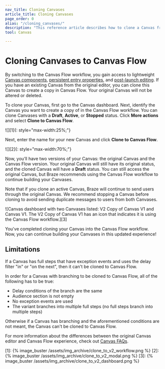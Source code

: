 ```yaml
---
nav_title: Cloning Canvases
article_title: Cloning Canvases
page_order: 0
alias: "/cloning_canvases/"
description: "This reference article describes how to clone a Canvas from the original Canvas editor into the Canvas Flow workflow."
tool: Canvas

---
```


# Cloning Canvases to Canvas Flow

By switching to the Canvas Flow workflow, you gain access to lightweight [Canvas components]({{site.baseurl}}/user_guide/engagement_tools/canvas/canvas_components), [persistent entry properties]({{site.baseurl}}/user_guide/engagement_tools/canvas/create_a_canvas/canvas_persistent_entry_properties/), and [post-launch editing]({{site.baseurl}}/post-launch_edits). If you have an existing Canvas from the original editor, you can clone this Canvas to create a copy in Canvas Flow. Your original Canvas will not be altered or deleted.

To clone your Canvas, first go to the Canvas dashboard. Next, identify the Canvas you want to create a copy of in the Canvas Flow workflow. You can clone Canvases with a **Draft**, **Active**, or **Stopped** status. Click <i class="fas fa-ellipsis-vertical"></i> **More actions** and select **Clone to Canvas Flow**.

![][1]{: style="max-width:25%;"}

Next, enter the name for your new Canvas and click **Clone to Canvas Flow**. 

![][2]{: style="max-width:70%;"}

Now, you’ll have two versions of your Canvas: the original Canvas and the Canvas Flow version. Your original Canvas will still have its original status, and the cloned Canvas will have a **Draft** status. You can still access the original Canvas, but Braze recommends using the Canvas Flow workflow to continue building your Canvases.

Note that if you clone an active Canvas, Braze will continue to send users through the original Canvas. We recommend stopping a Canvas before cloning to avoid sending duplicate messages to users from both Canvases.

![Canvas dashboard with two Canvases listed: V2 Copy of Canvas V1 and Canvas V1. The V2 Copy of Canvas V1 has an icon that indicates it is using the Canvas Flow workflow.][3]

You've completed cloning your Canvas into the Canvas Flow workflow. Now, you can continue building your Canvases in this updated experience!

## Limitations

If a Canvas has full steps that have exception events and uses the delay filter "in" or "on the next", then it can't be cloned to Canvas Flow. 

In order for a Canvas with branching to be cloned to Canvas Flow, all of the following has to be true:
- Delay conditions of the branch are the same
- Audience section is not empty
- No exception events are used
- The variant branches into multiple full steps (no full steps branch into multiple steps)

Otherwise if a Canvas has branching and the aforementioned conditions are not meant, the Canvas can't be cloned to Canvas Flow.

For more information about the differences between the original Canvas editor and Canvas Flow experience, check out [Canvas FAQs]({{site.baseurl}}/user_guide/engagement_tools/canvas/faqs/#what-are-the-main-differences-between-canvas-flow-and-the-original-canvas-editor).


[1]: {% image_buster /assets/img_archive/clone_to_v2_workflow.png %}
[2]: {% image_buster /assets/img_archive/clone_to_v2_modal.png %}
[3]: {% image_buster /assets/img_archive/clone_to_v2_dashboard.png %}
